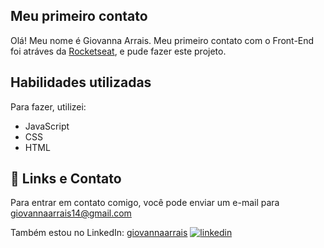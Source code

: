 ## Meu primeiro contato

Olá! Meu nome é Giovanna Arrais. Meu primeiro contato com o Front-End foi atráves da [Rocketseat](https://app.rocketseat.com.br/?utm_source=google&utm_medium=cpc&utm_campaign=lead&utm_term=perpetuo&utm_content=institucional-lead-home-texto-lead-brandkws-none-none-institucional-none-none-br-google&logout=true&to=%2F), e pude fazer este projeto.


## Habilidades utilizadas
Para fazer, utilizei:
- JavaScript
- CSS
- HTML


## 🔗 Links e Contato
Para entrar em contato comigo, você pode enviar um e-mail para giovannaarrais14@gmail.com

Também estou no LinkedIn: [giovannaarrais](https://www.linkedin.com/in/giovannaarrais/)
[![linkedin](https://img.shields.io/badge/linkedin-0A66C2?style=for-the-badge&logo=linkedin&logoColor=white)](https://www.linkedin.com/in/giovannaarrais/)
